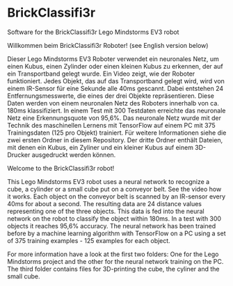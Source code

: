 # BrickClassifi3r
Software for the BrickClassifi3r Lego Mindstorms EV3 robot

Willkommen beim BrickClassifi3r Roboter!
(see English version below)

Dieser Lego Mindstorms EV3 Roboter verwendet ein neuronales Netz, um einen Kubus, einen Zylinder oder einen kleinen Kubus
zu erkennen, der auf ein Transportband gelegt wurde. Ein Video zeigt, wie der Roboter funktioniert. Jedes Objekt, das 
auf das Transportband gelegt wird, wird von einem IR-Sensor für eine Sekunde alle 40ms gescannt. 
Dabei entstehen 24 Entfernungsmesswerte, die eines der drei Objekte repräsentieren.  Diese Daten werden
von einem neuronalen Netz des Roboters innerhalb von ca. 180ms klassifiziert. 
In einem Test mit 300 Testdaten erreichte das neuronale Netz eine Erkennungsquote von 95,6%.
Das neuronale Netz wurde mit der Technik des maschinellen Lernens mit TensorFlow auf einem PC mit 375 Trainingsdaten 
(125 pro Objekt) trainiert. 
Für weitere Informationen siehe die zwei ersten Ordner in diesem Repository.  Der dritte Ordner enthält Dateien,
mit denen ein Kubus, ein Zyliner und ein kleiner Kubus auf einem 3D-Drucker ausgedruckt werden können.

Welcome to the BrickClassifi3r robot!

This Lego Mindstorms EV3 robot uses a neural network to recognize a cube, a cylinder or a small cube put on a conveyor belt. 
See the video how it works. Each object on the conveyor belt is scanned by an IR-sensor every 40ms for about a second. 
The resulting data are 24 distance values representing one of the three objects. 
This data is fed into the neural network on the robot to classify the object within 180ms.
In a test with 300 objects it reaches 95,6% accuracy.
The neural network has been trained before by a machine learning algorithm with TensorFlow on a PC using a set of 
375 training examples - 125 examples for each object. 
 
For more information have a look at the first two folders: One for the Lego Mindstorms project and the other
for the neural network training on the PC. The third folder contains files for 3D-printing the cube, the cyliner
and the small cube. 
 
